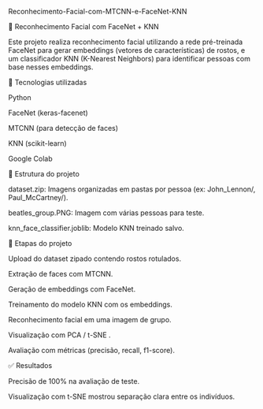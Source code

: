 Reconhecimento-Facial-com-MTCNN-e-FaceNet-KNN
 

🧠 Reconhecimento Facial com FaceNet + KNN

Este projeto realiza reconhecimento facial utilizando a rede pré-treinada FaceNet para gerar embeddings (vetores de características) de rostos, e um classificador KNN (K-Nearest Neighbors) para identificar pessoas com base nesses embeddings.

🔧 Tecnologias utilizadas

Python

FaceNet (keras-facenet)

MTCNN (para detecção de faces)

KNN (scikit-learn)

Google Colab

📁 Estrutura do projeto

dataset.zip: Imagens organizadas em pastas por pessoa (ex: John_Lennon/, Paul_McCartney/).

beatles_group.PNG: Imagem com várias pessoas para teste.

knn_face_classifier.joblib: Modelo KNN treinado salvo.

🚀 Etapas do projeto

Upload do dataset zipado contendo rostos rotulados.

Extração de faces com MTCNN.

Geração de embeddings com FaceNet.

Treinamento do modelo KNN com os embeddings.

Reconhecimento facial em uma imagem de grupo.

Visualização com PCA / t-SNE .

Avaliação com métricas (precisão, recall, f1-score).

✅ Resultados

Precisão de 100% na avaliação de teste.

Visualização com t-SNE mostrou separação clara entre os indivíduos.
